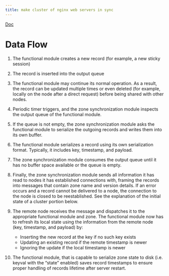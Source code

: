 ```yaml
---
title: make cluster of nginx web servers in sync
---
```



[Doc](https://docs.nginx.com/nginx/admin-guide/high-availability/zone_sync_details/)

# Data Flow
1. The functional module creates a new record (for example, a new sticky session)

2. The record is inserted into the output queue

3. The functional module may continue its normal operation. As a result, the record can be updated multiple times or even deleted (for example, locally on the node after a direct request) before being shared with other nodes.

4. Periodic timer triggers, and the zone synchronization module inspects the output queue of the functional module.

5. If the queue is not empty, the zone synchronization module asks the functional module to serialize the outgoing records and writes them into its own buffer.

6. The functional module serializes a record using its own serialization format. Typically, it includes key, timestamp, and payload.

7. The zone synchronization module consumes the output queue until it has no buffer space available or the queue is empty.

8. Finally, the zone synchronization module sends all information it has read to nodes it has established connections with, framing the records into messages that contain zone name and version details. If an error occurs and a record cannot be delivered to a node, the connection to the node is closed to be reestablished. See the explanation of the initial state of a cluster portion below.

9. The remote node receives the message and dispatches it to the appropriate functional module and zone. The functional module now has to refresh its local state using the information from the remote node (key, timestamp, and payload) by:
    - Inserting the new record at the key if no such key exists
    - Updating an existing record if the remote timestamp is newer
    - Ignoring the update if the local timestamp is newer

10. The functional module, that is capable to serialize zone state to disk (i.e. keyval with the “state” enabled) saves record timestamps to ensure proper handling of records lifetime after server restart.